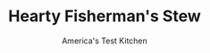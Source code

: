 ---
layout: ../../layouts/MarkdownPostLayout.astro
title: Hearty Fisherman's Stew
author: America's Test Kitchen
pubDate: 2023-03-15
description: Stews are perfect for cool, crisp autumn days, but recipes usually call for long simmering times. Our recipe is even quick enough for a weeknight.
image_url: https://res.cloudinary.com/hksqkdlah/image/upload/ar_1:1,c_fill,dpr_2.0,f_auto,fl_lossy.progressive.strip_profile,g_faces:auto,q_auto:low,w_344/4387_sfs-mediteranean-fish-stew-cc-319613
tags: ["Main Courses","Fish & Seafood","Pork","Stews","30-Minute Suppers"]
calories: 2802
protein: 61
carbohydrates: 37
fats: 
fiber: 10
ingredients: ["2 tablespoons, olive oil","1/2 pound Spanish-style, chorizo sausage, cut into 1/2-inch pieces","2 , leeks, sliced thin","1 , red bell pepper, seeded and cut into thin strips","4 cloves, garlic, minced","1/2 cup, white wine","2 (14.5-ounce) cans, diced tomatoes","1 , (8-ounce) bottle clam juice","1 , (14-ounce) can cannellini beans, drained, rinsed, and lightly mashed with fork",", Salt and pepper","1 1/2 pounds, firm, thick boneless white fish fillets, cut into 2-inch chunks","1/3 cup, chopped fresh parsley leaves"]
serves: 4
time: "null"
instructions: ["Heat oil in Dutch oven over medium-high heat until just shimmering. Add sausage and cook until browned, 5 to 7 minutes. Add leeks, red pepper, and garlic and cook until soft, about 5 minutes. Add wine and simmer until reduced by half, about 1 minute. Add tomatoes, clam juice, and beans. Bring to boil, reduce heat to maintain gentle simmer, and cook, uncovered, for 10 minutes to blend flavors. Season with salt and pepper.","Gently stir in fish and parsley, cover, and simmer until fish is cooked through, about 5 minutes. Serve."]
nutrition: ["1773 mg Potassium","530 mg Phosphorus","201 mg Calcium","9 mg Iron","146 mg Magnesium","1596 mg Sodium","4 mg Zinc","32 g Fat","11 mg Niacin (B3)","16 g Monounsaturated","3 g Polyunsaturated","1 mg Thiamin (B1)","74 mg Vitamin C","6 µg Vitamin D","134 mg Cholesterol","10 g Saturated","10 g Fiber","159 µg Folate (food)","8 g Sugars","113 µg Vitamin K","493 g Water","37 g Carbs","159 µg Folate equivalent (total)","61 g Protein","4 mg Vitamin E","3 µg Vitamin B12","1 mg Vitamin B6","131 µg Vitamin A","700 kcal Energy","2802 calories"]
notes: "Cod is our favorite fish in this stew, but halibut and swordfish are also good choices. Use only the white and light green parts of the leeks. Slice leeks in half lengthwise, wash well, and then cut crosswise into thin slices. If you can’t find chorizo, use hot Italian sausage. Serve this stew with thick slices of crusty bread."
---